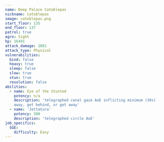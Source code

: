 ```yaml
---
name: Deep Palace Catoblepas
nickname: Catoblepas
image: catoblepas.png
start_floor: 135
end_floor: 137
patrol: true
agro: Sight
hp: 16491
attack_damage: 1081
attack_type: Physical
vulnerabilities:
  bind: false
  heavy: true
  sleep: false
  slow: true
  stun: true
  resolution: false
abilities:
  - name: Eye of the Stunted
    potency: n/a
    description: 'telegraphed conal gaze AoE inflicting minimum (30s) - look
    away, get behind, or get away'
  - name: 'Jettatura'
    potency: 300
    description: 'telegraphed circle AoE'
job_specifics:
  SGE:
    difficulty: Easy
---
```

